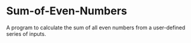 # Sum-of-Even-Numbers
A program to calculate the sum of all even numbers from a user-defined series of inputs.
